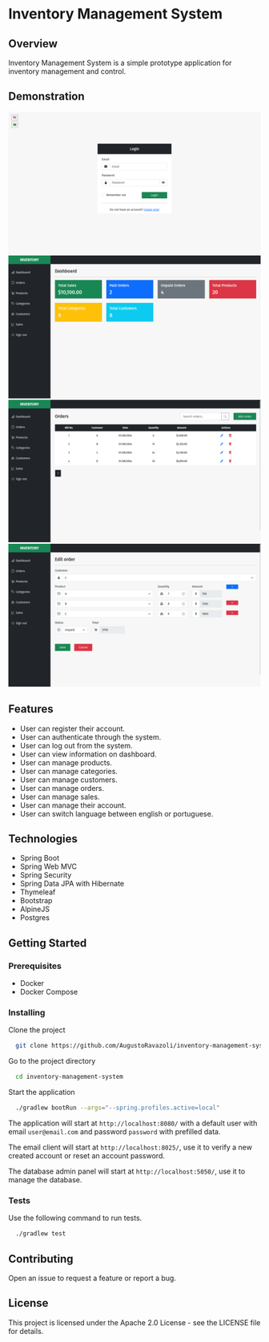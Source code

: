 # Inventory Management System

## Overview

Inventory Management System is a simple prototype application for inventory management and control.

## Demonstration

![](docs/images/login.png)
![](docs/images/dashboard.png)
![](docs/images/order-table.png)
![](docs/images/order-form.png)

## Features

- User can register their account.
- User can authenticate through the system.
- User can log out from the system.
- User can view information on dashboard.
- User can manage products.
- User can manage categories.
- User can manage customers.
- User can manage orders.
- User can manage sales.
- User can manage their account.
- User can switch language between english or portuguese.

## Technologies

- Spring Boot
- Spring Web MVC
- Spring Security
- Spring Data JPA with Hibernate
- Thymeleaf
- Bootstrap
- AlpineJS
- Postgres

## Getting Started

### Prerequisites

* Docker
* Docker Compose

### Installing

Clone the project

```bash
  git clone https://github.com/AugustoRavazoli/inventory-management-system.git
```

Go to the project directory

```bash
  cd inventory-management-system
```

Start the application

```bash
  ./gradlew bootRun --args="--spring.profiles.active=local"
```

The application will start at `http://localhost:8080/`
with a default user with email `user@email.com` and password `password` with prefilled data.

The email client will start at `http://localhost:8025/`, use it to verify a new created account 
or reset an account password.

The database admin panel will start at `http://localhost:5050/`, use it to manage the database.

### Tests

Use the following command to run tests.

```bash
  ./gradlew test
```

## Contributing

Open an issue to request a feature or report a bug.

## License

This project is licensed under the Apache 2.0 License - see the LICENSE file for details.